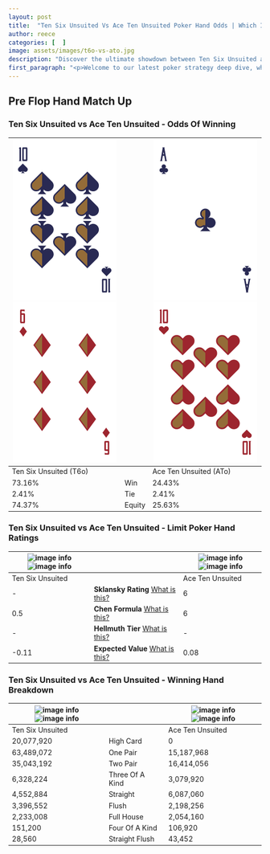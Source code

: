 ```yaml
---
layout: post
title:  "Ten Six Unsuited Vs Ace Ten Unsuited Poker Hand Odds | Which Is The Better Hand In Poker? A Complete Guide"
author: reece
categories: [  ]
image: assets/images/t6o-vs-ato.jpg
description: "Discover the ultimate showdown between Ten Six Unsuited and Ace Ten Unsuited in poker! Uncover the odds, strategies, and scenarios where one hand triumphs over the other. Get ready to up your poker game with this thrilling analysis."
first_paragraph: "<p>Welcome to our latest poker strategy deep dive, where we're pitting two distinct hands against each other in a high-stakes showdown: Ten Six Unsuited vs Ace Ten Unsuited.</p><p>In the dynamic world of poker, every decision counts, and knowing which hand holds the upper hand is key to your success at the table.</p><p>In this article, we'll dissect these two hands, explore the scenarios where one dominates the other, and equip you with the knowledge to make strategic choices that can tip the odds in your favor.</p><p>Get ready to unravel the intriguing dynamics of these poker hands and elevate your game to new heights.</p>"
---
```




[comment]: # (sp0)

## Pre Flop Hand Match Up

<div class="table hand-ratings" markdown="1"> 



### Ten Six Unsuited vs Ace Ten Unsuited - Odds Of Winning


    
| ![image info](assets/images/hand1/t.png) ![image info](assets/images/hand1/6o.png) |  | ![image info](assets/images/hand2/a.png) ![image info](assets/images/hand2/to.png) |
| -------- | -------- | -------- |
| Ten Six Unsuited (T6o) |  | Ace Ten Unsuited (ATo) |
| 73.16% | Win | 24.43% |
| 2.41% | Tie | 2.41% |
| 74.37% | Equity | 25.63% |




[comment]: # (sp1)



### Ten Six Unsuited vs Ace Ten Unsuited - Limit Poker Hand Ratings


    
| ![image info](https://www.riverpairs.com/assets/images/hand1/t.png) ![image info](https://www.riverpairs.com/assets/images/hand1/6o.png) |  | ![image info](https://www.riverpairs.com/assets/images/hand2/a.png) ![image info](https://www.riverpairs.com/assets/images/hand2/to.png) |
| -------- | -------- | -------- |
| Ten Six Unsuited |  | Ace Ten Unsuited |
| - | **Sklansky Rating** [What is this?](/sklansky-rating-explained) | 6 |
| 0.5 | **Chen Formula** [What is this?](/chen-formula-explained) | 6 |
| - | **Hellmuth Tier** [What is this?](/Hellmuth-tier-explained) | - |
| -0.11 | **Expected Value** [What is this?](/expected-value-explained) | 0.08 |




[comment]: # (sp2)



### Ten Six Unsuited vs Ace Ten Unsuited - Winning Hand Breakdown


    
| ![image info](https://www.riverpairs.com/assets/images/hand1/t.png) ![image info](https://www.riverpairs.com/assets/images/hand1/6o.png) |  | ![image info](https://www.riverpairs.com/assets/images/hand2/a.png) ![image info](https://www.riverpairs.com/assets/images/hand2/to.png) |
| -------- | -------- | -------- |
| Ten Six Unsuited |  | Ace Ten Unsuited |
| 20,077,920 | High Card | 0 |
| 63,489,072 | One Pair | 15,187,968 |
| 35,043,192 | Two Pair | 16,414,056 |
| 6,328,224 | Three Of A Kind | 3,079,920 |
| 4,552,884 | Straight | 6,087,060 |
| 3,396,552 | Flush | 2,198,256 |
| 2,233,008 | Full House | 2,054,160 |
| 151,200 | Four Of A Kind | 106,920 |
| 28,560 | Straight Flush | 43,452 |




[comment]: # (sp3)



</div>

[comment]: # (sp4)



[comment]: # (sp5)

